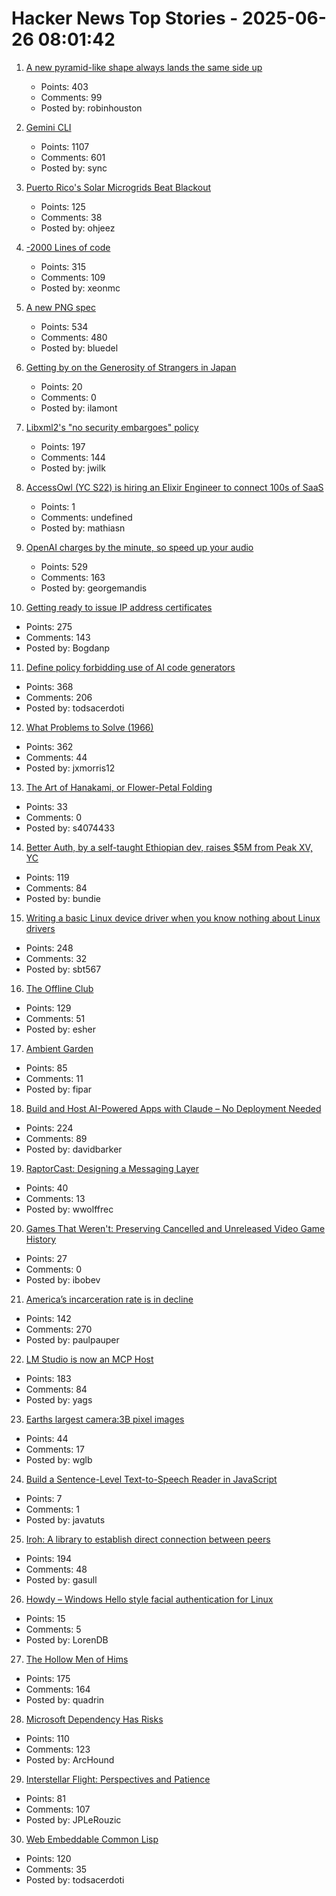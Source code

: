 # Hacker News Top Stories - 2025-06-26 08:01:42

1. [A new pyramid-like shape always lands the same side up](https://www.quantamagazine.org/a-new-pyramid-like-shape-always-lands-the-same-side-up-20250625/)
   - Points: 403
   - Comments: 99
   - Posted by: robinhouston

2. [Gemini CLI](https://blog.google/technology/developers/introducing-gemini-cli-open-source-ai-agent/)
   - Points: 1107
   - Comments: 601
   - Posted by: sync

3. [Puerto Rico's Solar Microgrids Beat Blackout](https://spectrum.ieee.org/puerto-rico-solar-microgrids)
   - Points: 125
   - Comments: 38
   - Posted by: ohjeez

4. [-2000 Lines of code](https://www.folklore.org/Negative_2000_Lines_Of_Code.html)
   - Points: 315
   - Comments: 109
   - Posted by: xeonmc

5. [A new PNG spec](https://www.programmax.net/articles/png-is-back/)
   - Points: 534
   - Comments: 480
   - Posted by: bluedel

6. [Getting by on the Generosity of Strangers in Japan](https://theworld.org/stories/2025/06/20/out-of-eden-walk-getting-by-on-the-generosity-of-strangers)
   - Points: 20
   - Comments: 0
   - Posted by: ilamont

7. [Libxml2's "no security embargoes" policy](https://lwn.net/SubscriberLink/1025971/73f269ad3695186d/)
   - Points: 197
   - Comments: 144
   - Posted by: jwilk

8. [AccessOwl (YC S22) is hiring an Elixir Engineer to connect 100s of SaaS](https://www.ycombinator.com/companies/accessowl/jobs/1shGwy2-senior-software-engineer-elixir-focus)
   - Points: 1
   - Comments: undefined
   - Posted by: mathiasn

9. [OpenAI charges by the minute, so speed up your audio](https://george.mand.is/2025/06/openai-charges-by-the-minute-so-make-the-minutes-shorter/)
   - Points: 529
   - Comments: 163
   - Posted by: georgemandis

10. [Getting ready to issue IP address certificates](https://community.letsencrypt.org/t/getting-ready-to-issue-ip-address-certificates/238777)
   - Points: 275
   - Comments: 143
   - Posted by: Bogdanp

11. [Define policy forbidding use of AI code generators](https://github.com/qemu/qemu/commit/3d40db0efc22520fa6c399cf73960dced423b048)
   - Points: 368
   - Comments: 206
   - Posted by: todsacerdoti

12. [What Problems to Solve (1966)](http://genius.cat-v.org/richard-feynman/writtings/letters/problems)
   - Points: 362
   - Comments: 44
   - Posted by: jxmorris12

13. [The Art of Hanakami, or Flower-Petal Folding](https://origamiusa.org/thefold/article/art-hanakami-or-flower-petal-folding)
   - Points: 33
   - Comments: 0
   - Posted by: s4074433

14. [Better Auth, by a self-taught Ethiopian dev, raises $5M from Peak XV, YC](https://techcrunch.com/2025/06/25/this-self-taught-ethiopian-dev-built-an-authentication-tool-and-got-into-yc/)
   - Points: 119
   - Comments: 84
   - Posted by: bundie

15. [Writing a basic Linux device driver when you know nothing about Linux drivers](https://crescentro.se/posts/writing-drivers/)
   - Points: 248
   - Comments: 32
   - Posted by: sbt567

16. [The Offline Club](https://www.theoffline-club.com)
   - Points: 129
   - Comments: 51
   - Posted by: esher

17. [Ambient Garden](https://ambient.garden)
   - Points: 85
   - Comments: 11
   - Posted by: fipar

18. [Build and Host AI-Powered Apps with Claude – No Deployment Needed](https://www.anthropic.com/news/claude-powered-artifacts)
   - Points: 224
   - Comments: 89
   - Posted by: davidbarker

19. [RaptorCast: Designing a Messaging Layer](https://www.category.xyz/blogs/raptorcast-designing-a-messaging-layer)
   - Points: 40
   - Comments: 13
   - Posted by: wwolffrec

20. [Games That Weren't: Preserving Cancelled and Unreleased Video Game History](https://www.gamesthatwerent.com/)
   - Points: 27
   - Comments: 0
   - Posted by: ibobev

21. [America’s incarceration rate is in decline](https://www.theatlantic.com/ideas/archive/2025/06/prisoner-populations-are-plummeting/683310/)
   - Points: 142
   - Comments: 270
   - Posted by: paulpauper

22. [LM Studio is now an MCP Host](https://lmstudio.ai/blog/lmstudio-v0.3.17)
   - Points: 183
   - Comments: 84
   - Posted by: yags

23. [Earths largest camera:3B pixel images](https://www.nytimes.com/interactive/2025/06/19/science/rubin-observatory-camera.html)
   - Points: 44
   - Comments: 17
   - Posted by: wglb

24. [Build a Sentence-Level Text-to-Speech Reader in JavaScript](https://jsdev.space/tts-sentence-reader/)
   - Points: 7
   - Comments: 1
   - Posted by: javatuts

25. [Iroh: A library to establish direct connection between peers](https://github.com/n0-computer/iroh)
   - Points: 194
   - Comments: 48
   - Posted by: gasull

26. [Howdy – Windows Hello style facial authentication for Linux](https://github.com/boltgolt/howdy)
   - Points: 15
   - Comments: 5
   - Posted by: LorenDB

27. [The Hollow Men of Hims](https://www.alexkesin.com/p/the-hollow-men-of-hims)
   - Points: 175
   - Comments: 164
   - Posted by: quadrin

28. [Microsoft Dependency Has Risks](https://blog.miloslavhomer.cz/p/microsoft-dependency-has-risks)
   - Points: 110
   - Comments: 123
   - Posted by: ArcHound

29. [Interstellar Flight: Perspectives and Patience](https://www.centauri-dreams.org/2025/06/25/interstellar-flight-perspectives-and-patience/)
   - Points: 81
   - Comments: 107
   - Posted by: JPLeRouzic

30. [Web Embeddable Common Lisp](https://turtleware.eu/static/paste/wecl-test-gl/main.html)
   - Points: 120
   - Comments: 35
   - Posted by: todsacerdoti


